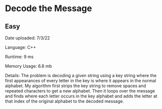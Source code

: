 
# Decode the Message

## Easy

Date uploaded: 7/3/22

Language: C++

Runtime: 9 ms

Memory Usage: 6.8 mb

Details: The problem is decoding a given string using a key string where the first appearances of every letter in the key is where it appears in the normal alphabet. My algorithm first strips the key string to remove spaces and repeated characters to get a new alphabet. Then it loops over the message and finds where each letter occurs in the key alphabet and adds the letter at that index of the original alphabet to the decoded message.
